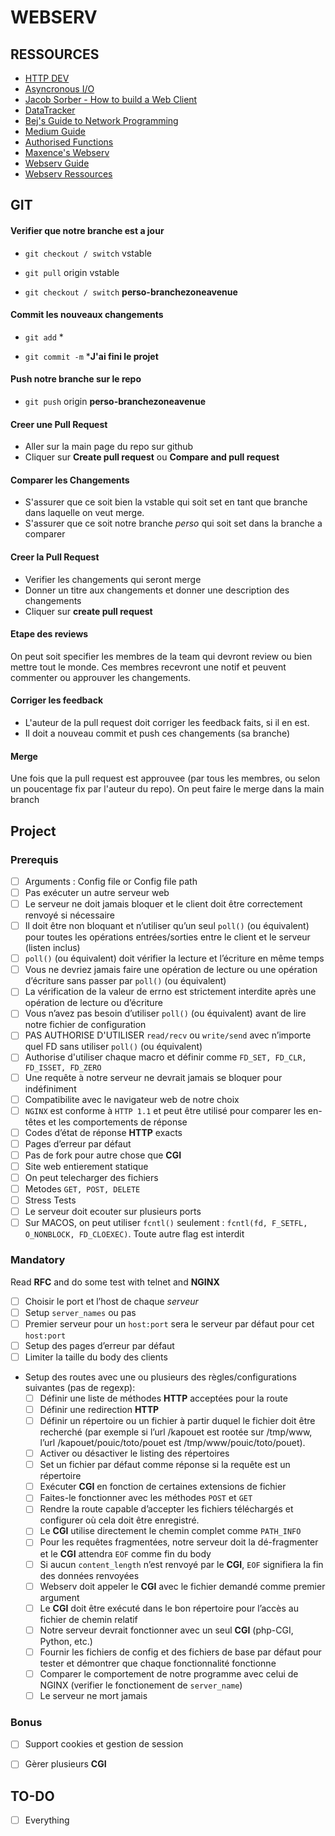 # WEBSERV 

## RESSOURCES

- [ HTTP DEV ](https://http.dev/)
- [ Asyncronous I/O ](https://youtu.be/tAGF0T2cXRA)
- [ Jacob Sorber - How to build a Web Client ](https://youtu.be/bdIiTxtMaKA)
- [ DataTracker ](https://datatracker.ietf.org/doc/html/rfc2616)
- [ Bej's Guide to Network Programming ](https://beej.us/guide/bgnet/html/split/)
- [ Medium Guide ](https://medium.com/from-the-scratch/http-server-what-do-you-need-to-know-to-build-a-simple-http-server-from-scratch-d1ef8945e4fa)
- [ Authorised Functions ](https://free-mimosa-2dd.notion.site/Fonctions-autorisees-41b6c35f8c854d75992ee6bc7edf3001?pvs=4)
- [ Maxence's Webserv ](https://github.com/mbocquel/42_cursus/tree/main/52_webserv)
- [ Webserv Guide ](https://github.com/Kaydooo/Webserv_42)
- [ Webserv Ressources ](https://github.com/cclaude42/webserv)

## GIT 

#### Verifier que notre branche est a jour

- ```git checkout / switch``` vstable

- ```git pull``` origin vstable

- ```git checkout / switch``` **perso-branchezoneavenue**

#### Commit les nouveaux changements

- ```git add``` *

- ```git commit -m``` ***J'ai fini le projet**

#### Push notre branche sur le repo

- ```git push``` origin **perso-branchezoneavenue**

#### Creer une Pull Request

- Aller sur la main page du repo sur github
- Cliquer sur **Create pull request** ou **Compare and pull request**

#### Comparer les Changements

- S'assurer que ce soit bien la vstable qui soit set en tant que branche dans laquelle on veut merge.
- S'assurer que ce soit notre branche *perso* qui soit set dans la branche a comparer

#### Creer la Pull Request

- Verifier les changements qui seront merge
- Donner un titre aux changements et donner une description des changements
- Cliquer sur **create pull request**

#### Etape des reviews

On peut soit specifier les membres de la team qui devront review ou bien mettre tout le monde. Ces membres recevront une notif et peuvent commenter ou approuver les changements.

#### Corriger les feedback

- L'auteur de la pull request doit corriger les feedback faits, si il en est.
- Il doit a nouveau commit et push ces changements (sa branche)

#### Merge

Une fois que la pull request est approuvee (par tous les membres, ou selon un poucentage fix par l'auteur du repo). On peut faire le merge dans la main branch

## Project 

### Prerequis

- [ ] Arguments : Config file or Config file path
- [ ] Pas exécuter un autre serveur web
- [ ] Le serveur ne doit jamais bloquer et le client doit être correctement renvoyé si nécessaire
- [ ] Il doit être non bloquant et n’utiliser qu’un seul ```poll()``` (ou équivalent) pour toutes les opérations entrées/sorties entre le client et le serveur (listen inclus)
- [ ] ```poll()``` (ou équivalent) doit vérifier la lecture et l’écriture en même temps
- [ ] Vous ne devriez jamais faire une opération de lecture ou une opération d’écriture sans passer par ```poll()``` (ou équivalent)
- [ ] La vérification de la valeur de errno est strictement interdite après une opération de lecture ou d’écriture
- [ ] Vous n’avez pas besoin d’utiliser ```poll()``` (ou équivalent) avant de lire notre fichier de configuration
- [ ] PAS AUTHORISE D'UTILISER ```read/recv``` ou ```write/send``` avec n’importe quel FD sans utiliser ```poll()``` (ou équivalent)
- [ ] Authorise d'utiliser chaque macro et définir comme ```FD_SET, FD_CLR, FD_ISSET, FD_ZERO```
- [ ] Une requête à notre serveur ne devrait jamais se bloquer pour indéfiniment
- [ ] Compatibilite avec le navigateur web de notre choix
- [ ] ```NGINX``` est conforme à ```HTTP 1.1``` et peut être utilisé pour comparer les en-têtes et les comportements de réponse
- [ ] Codes d’état de réponse **HTTP** exacts
- [ ] Pages d’erreur par défaut
- [ ] Pas de fork pour autre chose que **CGI**
- [ ] Site web entierement statique
- [ ] On peut telecharger des fichiers
- [ ] Metodes ```GET, POST, DELETE```
- [ ] Stress Tests
- [ ] Le serveur doit ecouter sur plusieurs ports
- [ ] Sur MACOS, on peut utiliser ```fcntl()``` seulement : ```fcntl(fd, F_SETFL, O_NONBLOCK, FD_CLOEXEC)```. Toute autre flag est interdit

### Mandatory

Read **RFC** and do some test with telnet and **NGINX**

- [ ] Choisir le port et l’host de chaque *serveur*
- [ ] Setup ```server_names``` ou pas
- [ ] Premier serveur pour un ```host:port``` sera le serveur par défaut pour cet ```host:port```
- [ ] Setup des pages d’erreur par défaut
- [ ] Limiter la taille du body des clients
- Setup des routes avec une ou plusieurs des règles/configurations suivantes (pas de regexp): 
	- [ ] Définir une liste de méthodes **HTTP** acceptées pour la route
	- [ ] Définir une redirection **HTTP**
	- [ ] Définir un répertoire ou un fichier à partir duquel le fichier doit être recherché (par exemple si l’url /kapouet est rootée sur /tmp/www, l’url /kapouet/pouic/toto/pouet est /tmp/www/pouic/toto/pouet).
	- [ ] Activer ou désactiver le listing des répertoires
	- [ ] Set un fichier par défaut comme réponse si la requête est un répertoire
	- [ ] Exécuter **CGI** en fonction de certaines extensions de fichier
	- [ ] Faites-le fonctionner avec les méthodes ```POST``` et ```GET```
	- [ ] Rendre la route capable d’accepter les fichiers téléchargés et configurer où cela doit être enregistré.
	- [ ] Le **CGI** utilise directement le chemin complet comme ```PATH_INFO```
	- [ ] Pour les requêtes fragmentées, notre serveur doit la dé-fragmenter et le **CGI** attendra ```EOF``` comme fin du body
	- [ ] Si aucun ```content_length``` n’est renvoyé par le **CGI**, ```EOF``` signifiera la fin des données renvoyées
	- [ ] Webserv doit appeler le **CGI** avec le fichier demandé comme premier argument
	- [ ] Le **CGI** doit être exécuté dans le bon répertoire pour l’accès au fichier de chemin relatif
	- [ ] Notre serveur devrait fonctionner avec un seul **CGI** (php-CGI, Python, etc.)
	- [ ] Fournir les fichiers de config et des fichiers de base  par défaut pour tester et démontrer que chaque fonctionnalité fonctionne
	- [ ] Comparer le comportement de notre programme avec celui de NGINX (verifier le fonctionement de ```server_name```)
	- [ ] Le serveur ne mort jamais

### Bonus

- [ ] Support cookies et gestion de session
- [ ] Gèrer plusieurs **CGI**


## TO-DO

- [ ] Everything

